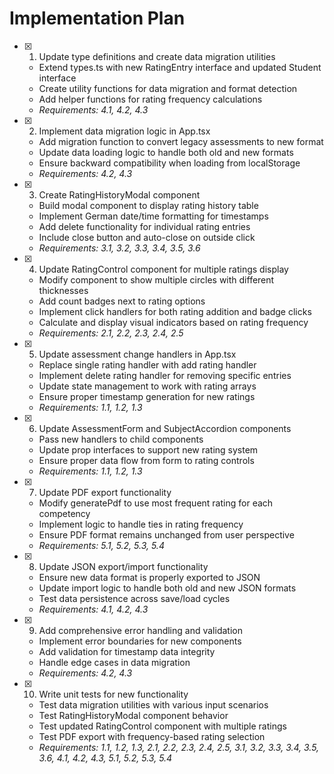 # Implementation Plan

- [x] 1. Update type definitions and create data migration utilities
  - Extend types.ts with new RatingEntry interface and updated Student interface
  - Create utility functions for data migration and format detection
  - Add helper functions for rating frequency calculations
  - _Requirements: 4.1, 4.2, 4.3_

- [x] 2. Implement data migration logic in App.tsx
  - Add migration function to convert legacy assessments to new format
  - Update data loading logic to handle both old and new formats
  - Ensure backward compatibility when loading from localStorage
  - _Requirements: 4.2, 4.3_

- [x] 3. Create RatingHistoryModal component
  - Build modal component to display rating history table
  - Implement German date/time formatting for timestamps
  - Add delete functionality for individual rating entries
  - Include close button and auto-close on outside click
  - _Requirements: 3.1, 3.2, 3.3, 3.4, 3.5, 3.6_

- [x] 4. Update RatingControl component for multiple ratings display
  - Modify component to show multiple circles with different thicknesses
  - Add count badges next to rating options
  - Implement click handlers for both rating addition and badge clicks
  - Calculate and display visual indicators based on rating frequency
  - _Requirements: 2.1, 2.2, 2.3, 2.4, 2.5_

- [x] 5. Update assessment change handlers in App.tsx
  - Replace single rating handler with add rating handler
  - Implement delete rating handler for removing specific entries
  - Update state management to work with rating arrays
  - Ensure proper timestamp generation for new ratings
  - _Requirements: 1.1, 1.2, 1.3_

- [x] 6. Update AssessmentForm and SubjectAccordion components
  - Pass new handlers to child components
  - Update prop interfaces to support new rating system
  - Ensure proper data flow from form to rating controls
  - _Requirements: 1.1, 1.2, 1.3_

- [x] 7. Update PDF export functionality
  - Modify generatePdf to use most frequent rating for each competency
  - Implement logic to handle ties in rating frequency
  - Ensure PDF format remains unchanged from user perspective
  - _Requirements: 5.1, 5.2, 5.3, 5.4_

- [x] 8. Update JSON export/import functionality
  - Ensure new data format is properly exported to JSON
  - Update import logic to handle both old and new JSON formats
  - Test data persistence across save/load cycles
  - _Requirements: 4.1, 4.2, 4.3_

- [x] 9. Add comprehensive error handling and validation
  - Implement error boundaries for new components
  - Add validation for timestamp data integrity
  - Handle edge cases in data migration
  - _Requirements: 4.2, 4.3_

- [x] 10. Write unit tests for new functionality
  - Test data migration utilities with various input scenarios
  - Test RatingHistoryModal component behavior
  - Test updated RatingControl component with multiple ratings
  - Test PDF export with frequency-based rating selection
  - _Requirements: 1.1, 1.2, 1.3, 2.1, 2.2, 2.3, 2.4, 2.5, 3.1, 3.2, 3.3, 3.4, 3.5, 3.6, 4.1, 4.2, 4.3, 5.1, 5.2, 5.3, 5.4_